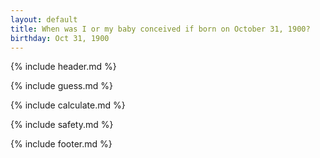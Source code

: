 ```yaml
---
layout: default
title: When was I or my baby conceived if born on October 31, 1900?
birthday: Oct 31, 1900
---
```


{% include header.md %}

{% include guess.md %}

{% include calculate.md %}

{% include safety.md %}

{% include footer.md %}



